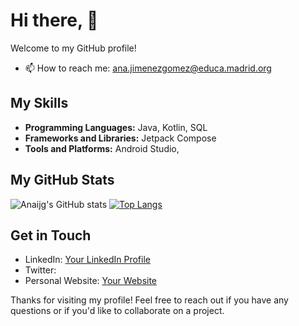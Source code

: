 # Hi there, 👋

Welcome to my GitHub profile! 

- 📫 How to reach me: ana.jimenezgomez@educa.madrid.org

## My Skills

- **Programming Languages:** Java, Kotlin, SQL
- **Frameworks and Libraries:** Jetpack Compose
- **Tools and Platforms:** Android Studio, 

## My GitHub Stats

![Anaijg's GitHub stats]([https://github-readme-stats.vercel.app/api?username=anaijg&show_icons=true&theme=radical])
[![Top Langs](https://github-readme-stats.vercel.app/api/top-langs/?username=anaijg)](https://github.com/anaijg/github-readme-stats)
## Get in Touch

- LinkedIn: [Your LinkedIn Profile]([https://linkedin.com/in/yourprofile](https://www.linkedin.com/feed/))
- Twitter: 
- Personal Website: [Your Website](https://yourwebsite.com)

Thanks for visiting my profile! Feel free to reach out if you have any questions or if you'd like to collaborate on a project.
